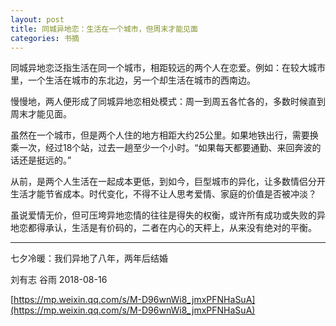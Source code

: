 ```yaml
---
layout: post
title: 同城异地恋：生活在一个城市，但周末才能见面
categories: 书摘
---
```


同城异地恋泛指生活在同一个城市，相距较远的两个人在恋爱。例如：在较大城市里，一个生活在城市的东北边，另一个却生活在城市的西南边。

慢慢地，两人便形成了同城异地恋相处模式：周一到周五各忙各的，多数时候直到周末才能见面。

虽然在一个城市，但是两个人住的地方相距大约25公里。如果地铁出行，需要换乘一次，经过18个站，过去一趟至少一个小时。“如果每天都要通勤、来回奔波的话还是挺远的。”

从前，是两个人生活在一起成本更低，到如今，巨型城市的异化，让多数情侣分开生活才能节省成本。时代变化，不得不让人思考爱情、家庭的价值是否被冲淡？

虽说爱情无价，但可压垮异地恋情的往往是得失的权衡，或许所有成功或失败的异地恋都得承认，生活是有价码的，二者在内心的天枰上，从来没有绝对的平衡。

---

七夕冷暖：我们异地了八年，两年后结婚

刘有志 谷雨 2018-08-16

[https://mp.weixin.qq.com/s/M-D96wnWi8_jmxPFNHaSuA](https://mp.weixin.qq.com/s/M-D96wnWi8_jmxPFNHaSuA)